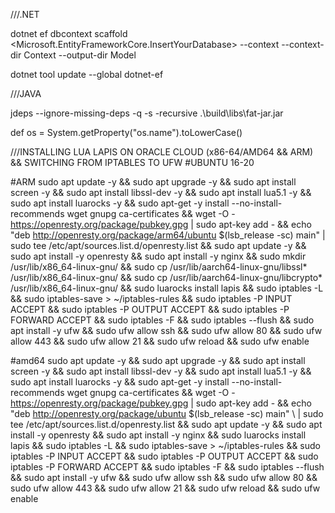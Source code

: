 ///.NET

dotnet ef dbcontext scaffold <Connection String> <Microsoft.EntityFrameworkCore.InsertYourDatabase> --context <YourContext> --context-dir Context --output-dir Model

dotnet tool update --global dotnet-ef 

///JAVA

jdeps --ignore-missing-deps -q -s -recursive .\build\libs\fat-jar.jar

def os = System.getProperty("os.name").toLowerCase()

///INSTALLING LUA LAPIS ON ORACLE CLOUD (x86-64/AMD64 && ARM) && SWITCHING FROM IPTABLES TO UFW
#UBUNTU 16-20

#ARM
sudo apt update -y && 
sudo apt upgrade -y &&
sudo apt install screen -y &&
sudo apt install libssl-dev -y &&
sudo apt install lua5.1 -y &&
sudo apt install luarocks -y &&
sudo apt-get -y install --no-install-recommends wget gnupg ca-certificates &&
wget -O - https://openresty.org/package/pubkey.gpg | sudo apt-key add - &&
echo "deb http://openresty.org/package/arm64/ubuntu $(lsb_release -sc) main"  | sudo tee /etc/apt/sources.list.d/openresty.list &&
sudo apt update -y &&
sudo apt install -y openresty &&
sudo apt install -y nginx &&
sudo mkdir /usr/lib/x86_64-linux-gnu/ &&
sudo cp /usr/lib/aarch64-linux-gnu/libssl* /usr/lib/x86_64-linux-gnu/ &&
sudo cp /usr/lib/aarch64-linux-gnu/libcrypto* /usr/lib/x86_64-linux-gnu/ &&
sudo luarocks install lapis &&
sudo iptables -L &&
sudo iptables-save > ~/iptables-rules &&
sudo iptables -P INPUT ACCEPT &&
sudo iptables -P OUTPUT ACCEPT &&
sudo iptables -P FORWARD ACCEPT &&
sudo iptables -F &&
sudo iptables --flush &&
sudo apt install -y ufw &&
sudo ufw allow ssh &&
sudo ufw allow 80 &&
sudo ufw allow 443 &&
sudo ufw allow 21 &&
sudo ufw reload &&
sudo ufw enable

#amd64
sudo apt update -y && 
sudo apt upgrade -y &&
sudo apt install screen -y &&
sudo apt install libssl-dev -y &&
sudo apt install lua5.1 -y &&
sudo apt install luarocks -y &&
sudo apt-get -y install --no-install-recommends wget gnupg ca-certificates &&
wget -O - https://openresty.org/package/pubkey.gpg | sudo apt-key add - &&
echo "deb http://openresty.org/package/ubuntu $(lsb_release -sc) main" \ | sudo tee /etc/apt/sources.list.d/openresty.list &&
sudo apt update -y &&
sudo apt install -y openresty &&
sudo apt install -y nginx &&
sudo luarocks install lapis &&
sudo iptables -L &&
sudo iptables-save > ~/iptables-rules &&
sudo iptables -P INPUT ACCEPT &&
sudo iptables -P OUTPUT ACCEPT &&
sudo iptables -P FORWARD ACCEPT &&
sudo iptables -F &&
sudo iptables --flush &&
sudo apt install -y ufw &&
sudo ufw allow ssh &&
sudo ufw allow 80 &&
sudo ufw allow 443 &&
sudo ufw allow 21 &&
sudo ufw reload &&
sudo ufw enable
